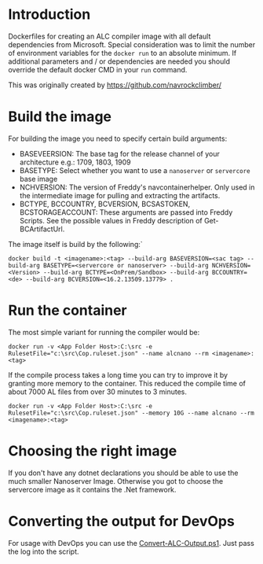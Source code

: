 # Introduction 
Dockerfiles for creating an ALC compiler image with all default dependencies from Microsoft. Special consideration was to limit the number of environment variables for the `docker run` to an absolute minimum. If additional parameters and / or dependencies are needed you should override the default docker CMD in your `run` command.

This was originally created by https://github.com/navrockclimber/

# Build the image

For building the image you need to specify certain build arguments:

- BASEVEERSION: The base tag for the release channel of your architecture e.g.: 1709, 1803, 1909
- BASETYPE: Select whether you want to use a `nanoserver` or `servercore` base image
- NCHVERSION: The version of Freddy's navcontainerhelper. Only used in the intermediate image for pulling and extracting the artifacts.
- BCTYPE, BCCOUNTRY, BCVERSION, BCSASTOKEN, BCSTORAGEACCOUNT: These arguments are passed into Freddy Scripts. See the possible values in Freddy description of Get-BCArtifactUrl.

The image itself is build by the following:`

```
docker build -t <imagename>:<tag> --build-arg BASEVERSION=<sac tag> --build-arg BASETYPE=<servercore or nanoserver> --build-arg NCHVERSION=<Version> --build-arg BCTYPE=<OnPrem/Sandbox> --build-arg BCCOUNTRY=<de> --build-arg BCVERSION=<16.2.13509.13779> .
```

# Run the container

The most simple variant for running the compiler would be:
```
docker run -v <App Folder Host>:C:\src -e RulesetFile="c:\src\Cop.ruleset.json" --name alcnano --rm <imagename>:<tag>
```

If the compile process takes a long time you can try to improve it by granting more memory to the container. This reduced the compile time of about 7000 AL files from over 30 minutes to 3 minutes.
```
docker run -v <App Folder Host>:C:\src -e RulesetFile="c:\src\Cop.ruleset.json" --memory 10G --name alcnano --rm <imagename>:<tag>
```

# Choosing the right image

If you don't have any dotnet declarations you should be able to use the much smaller Nanoserver Image. Otherwise you got to choose the servercore image as it contains the .Net framework.

# Converting the output for DevOps

For usage with DevOps you can use the [Convert-ALC-Output.ps1](https://raw.githubusercontent.com/cosmoconsult/cosmo-compiler/master/Convert-ALC-Output.ps1). Just pass the log into the script.
